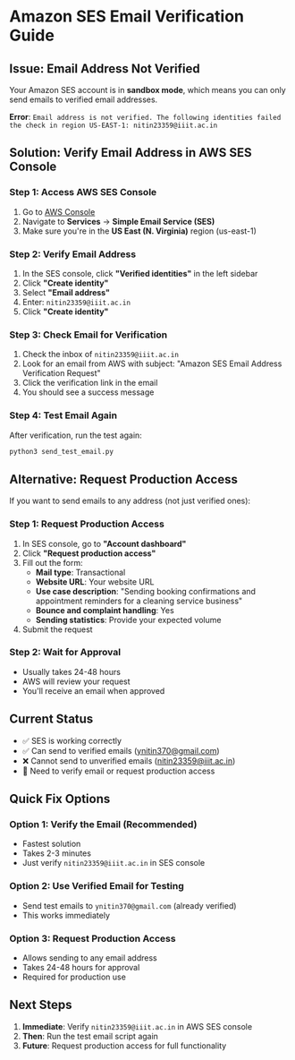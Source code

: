 # Amazon SES Email Verification Guide

## Issue: Email Address Not Verified

Your Amazon SES account is in **sandbox mode**, which means you can only send emails to verified email addresses.

**Error**: `Email address is not verified. The following identities failed the check in region US-EAST-1: nitin23359@iiit.ac.in`

## Solution: Verify Email Address in AWS SES Console

### Step 1: Access AWS SES Console
1. Go to [AWS Console](https://console.aws.amazon.com/)
2. Navigate to **Services** → **Simple Email Service (SES)**
3. Make sure you're in the **US East (N. Virginia)** region (us-east-1)

### Step 2: Verify Email Address
1. In the SES console, click **"Verified identities"** in the left sidebar
2. Click **"Create identity"**
3. Select **"Email address"**
4. Enter: `nitin23359@iiit.ac.in`
5. Click **"Create identity"**

### Step 3: Check Email for Verification
1. Check the inbox of `nitin23359@iiit.ac.in`
2. Look for an email from AWS with subject: "Amazon SES Email Address Verification Request"
3. Click the verification link in the email
4. You should see a success message

### Step 4: Test Email Again
After verification, run the test again:
```bash
python3 send_test_email.py
```

## Alternative: Request Production Access

If you want to send emails to any address (not just verified ones):

### Step 1: Request Production Access
1. In SES console, go to **"Account dashboard"**
2. Click **"Request production access"**
3. Fill out the form:
   - **Mail type**: Transactional
   - **Website URL**: Your website URL
   - **Use case description**: "Sending booking confirmations and appointment reminders for a cleaning service business"
   - **Bounce and complaint handling**: Yes
   - **Sending statistics**: Provide your expected volume
4. Submit the request

### Step 2: Wait for Approval
- Usually takes 24-48 hours
- AWS will review your request
- You'll receive an email when approved

## Current Status
- ✅ SES is working correctly
- ✅ Can send to verified emails (ynitin370@gmail.com)
- ❌ Cannot send to unverified emails (nitin23359@iiit.ac.in)
- 🔄 Need to verify email or request production access

## Quick Fix Options

### Option 1: Verify the Email (Recommended)
- Fastest solution
- Takes 2-3 minutes
- Just verify `nitin23359@iiit.ac.in` in SES console

### Option 2: Use Verified Email for Testing
- Send test emails to `ynitin370@gmail.com` (already verified)
- This works immediately

### Option 3: Request Production Access
- Allows sending to any email address
- Takes 24-48 hours for approval
- Required for production use

## Next Steps
1. **Immediate**: Verify `nitin23359@iiit.ac.in` in AWS SES console
2. **Then**: Run the test email script again
3. **Future**: Request production access for full functionality
